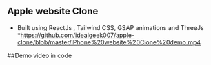 ## Apple website Clone

* Built using ReactJs , Tailwind CSS, GSAP animations and ThreeJs
*https://github.com/idealgeek007/apple-clone/blob/master/iPhone%20website%20Clone%20demo.mp4

##Demo video in code